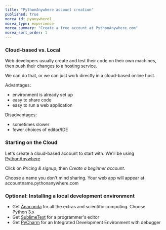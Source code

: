 ```yaml
---
title: "PythonAnywhere account creation"
published: true
morea_id: pyanywhere1
morea_type: experience
morea_summary: "Create a free account at PythonAnywhere.com"
morea_sort_order: 1
---
```


### Cloud-based vs. Local

Web developers usually create and test their code on their own machines, then push their changes to a hosting service.

We can do that, or we can just work directly in a cloud-based online host.

Advantages:

- environment is already set up
- easy to share code
- easy to run a web application

Disadvantages:

- sometimes slower
- fewer choices of editor/IDE

### Starting on the Cloud

Let's create a cloud-based account to start with. We'll be using [PythonAnywhere](http://pythonanywhere.com)

Click on *Pricing & signup*, then *Create a beginner account*.

Choose a name you don't mind sharing. Your web app will appear at accountname.pythonanywhere.com

### Optional: Installing a local development environment

- Get [Anaconda](https://www.continuum.io/downloads) for all the extras and scientific computing. Choose Python 3.x
- Get [SublimeText](https://www.sublimetext.com) for a programmer's editor
- Get [PyCharm](https://www.jetbrains.com/pycharm/) for an Integrated Development Environment with debugger
